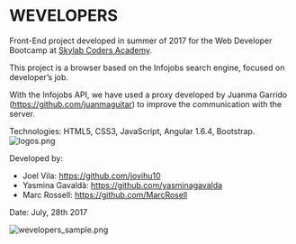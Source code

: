 <h1>WEVELOPERS</h1>

Front-End project developed in summer of 2017 for the Web Developer Bootcamp at <u>Skylab Coders Academy</u>.

This project is a browser based on the Infojobs search engine, focused on developer’s job.

With the Infojobs API, we have used a proxy developed by Juanma Garrido (https://github.com/juanmaguitar) to improve the communication with the server.






Technologies: HTML5, CSS3, JavaScript, Angular 1.6.4, Bootstrap.
![logos.png](https://github.com/yasminagavalda/wevelopers/blob/master/img/logos.png)

Developed by:
- Joel Vila: https://github.com/jovihu10 
- Yasmina Gavaldà: https://github.com/yasminagavalda
- Marc Rossell: https://github.com/MarcRosell





Date: July, 28th 2017

![wevelopers_sample.png](https://github.com/yasminagavalda/wevelopers/blob/master/img/wevelopers_sample.png)
